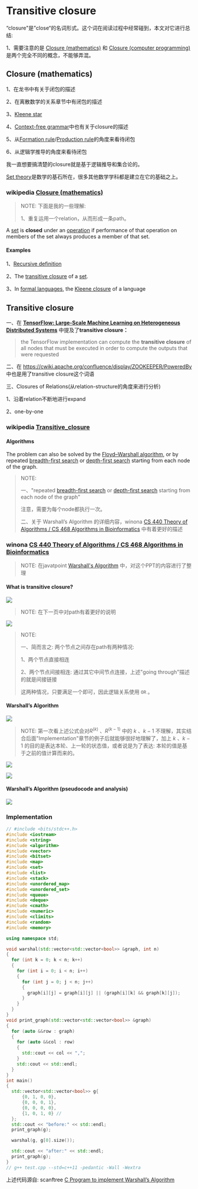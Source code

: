 # Transitive closure

“closure"是”close“的名词形式。这个词在阅读过程中经常碰到，本文对它进行总结:

1、需要注意的是 [Closure (mathematics)](https://en.wikipedia.org/wiki/Closure_(mathematics)) 和 [Closure (computer programming)](https://en.wikipedia.org/wiki/Closure_(computer_programming)) 是两个完全不同的概念，不能够弄混。 

## Closure (mathematics)

1、在龙书中有关于闭包的描述

2、在离散数学的关系章节中有闭包的描述

3、[Kleene star](https://en.wikipedia.org/wiki/Kleene_star)

4、[Context-free grammar](https://en.wikipedia.org/wiki/Context-free_grammar#Closure_properties)中也有关于closure的描述

5、从[Formation rule](https://en.wikipedia.org/wiki/Formation_rule)/[Production rule](https://en.wikipedia.org/wiki/Production_(computer_science))的角度来看待闭包

6、从逻辑学推导的角度来看待闭包

我一直想要搞清楚的closure就是基于逻辑推导和集合论的。

[Set theory](https://en.wikipedia.org/wiki/Set_theory)是数学的基石所在，很多其他数学学科都是建立在它的基础之上。



### wikipedia [Closure (mathematics)](https://en.wikipedia.org/wiki/Closure_(mathematics))

> NOTE: 下面是我的一些理解:
>
> 1、重复运用一个relation，从而形成一条path。
>
> 

A [set](https://en.wikipedia.org/wiki/Set_(mathematics)) is **closed** under an [operation](https://en.wikipedia.org/wiki/Operation_(mathematics)) if performance of that operation on members of the set always produces a member of that set. 

#### Examples

1、[Recursive definition](https://en.wikipedia.org/wiki/Recursive_definition)

2、The [transitive closure](https://en.wikipedia.org/wiki/Transitive_set#Transitive_closure) of a [set](https://en.wikipedia.org/wiki/Set_(mathematics)).

3、In [formal languages](https://en.wikipedia.org/wiki/Formal_language), the [Kleene closure](https://en.wikipedia.org/wiki/Kleene_closure) of a language



## Transitive closure

一、在 [**TensorFlow: Large-Scale Machine Learning on Heterogeneous Distributed Systems**](http://download.tensorflow.org/paper/whitepaper2015.pdf) 中提及了**transitive closure：** 

> the TensorFlow implementation can compute the **transitive closure** of all nodes that must be executed in order to compute the outputs that were requested

二、在 https://cwiki.apache.org/confluence/display/ZOOKEEPER/PoweredBy 中也是用了transitive closure这个词语

三、Closures of Relations(从relation-structure的角度来进行分析)

1、沿着relation不断地进行expand

2、one-by-one

### wikipedia [Transitive_closure](https://en.wikipedia.org/wiki/Transitive_closure)



#### Algorithms

The problem can also be solved by the [Floyd–Warshall algorithm](https://en.wikipedia.org/wiki/Floyd–Warshall_algorithm), or by repeated [breadth-first search](https://en.wikipedia.org/wiki/Breadth-first_search) or [depth-first search](https://en.wikipedia.org/wiki/Depth-first_search) starting from each node of the graph.

> NOTE: 
>
> 一、"repeated [breadth-first search](https://en.wikipedia.org/wiki/Breadth-first_search) or [depth-first search](https://en.wikipedia.org/wiki/Depth-first_search) starting from each node of the graph"
>
> 注意，需要为每个node都执行一次。
>
> 二、关于 Warshall’s Algorithm 的详细内容，winona [CS 440 Theory of Algorithms / CS 468 Algorithms in Bioinformatics](https://cs.winona.edu/lin/cs440/ch08-2.pdf) 中有着更好的描述
>
> 

### winona [CS 440 Theory of Algorithms / CS 468 Algorithms in Bioinformatics](https://cs.winona.edu/lin/cs440/ch08-2.pdf)

> NOTE: 在javatpoint [Warshall's Algorithm](https://www.javatpoint.com/warshalls-algorithm) 中，对这个PPT的内容进行了整理

#### What is transitive closure?

![](./winona-Warshall-Algorithm-PPT-1.jpg)

> NOTE: 在下一页中对path有着更好的说明



![](./winona-Warshall-Algorithm-PPT-2.jpg)

> NOTE: 
>
> 一、简而言之: 两个节点之间存在path有两种情况:
>
> 1、两个节点直接相连
>
> 2、两个节点间接相连: 通过其它中间节点连接，上述"going through"描述的就是间接链接
>
> 这两种情况，只要满足一个即可，因此逻辑关系使用 `OR` 。
>
> 

#### Warshall’s Algorithm

![](./winona-Warshall-Algorithm-PPT-3.jpg)

> NOTE: 第一次看上述公式会对$R^{(k)}$ 、$R^{(k-1)}$ 中的 $k$ 、$k-1$ 不理解，其实结合后面"Implementation"章节的例子后就能够很好地理解了，加上 $k$ 、$k-1$ 的目的是表达本轮、上一轮的状态值，或者说是为了表达: 本轮的值是基于之前的值计算而来的。

![](./winona-Warshall-Algorithm-PPT-4.jpg)



![](./winona-Warshall-Algorithm-PPT-5.jpg)

#### Warshall’s Algorithm (pseudocode and analysis)

![](./winona-Warshall-Algorithm-PPT-6.jpg)

### Implementation



```c++
// #include <bits/stdc++.h>
#include <iostream>
#include <string>
#include <algorithm>
#include <vector>
#include <bitset>
#include <map>
#include <set>
#include <list>
#include <stack>
#include <unordered_map>
#include <unordered_set>
#include <queue>
#include <deque>
#include <cmath>
#include <numeric>
#include <climits>
#include <random>
#include <memory>

using namespace std;

void warshal(std::vector<std::vector<bool>> &graph, int n)
{
  for (int k = 0; k < n; k++)
  {
    for (int i = 0; i < n; i++)
    {
      for (int j = 0; j < n; j++)
      {
        graph[i][j] = graph[i][j] || (graph[i][k] && graph[k][j]);
      }
    }
  }
}
void print_graph(std::vector<std::vector<bool>> &graph)
{
  for (auto &&row : graph)
  {
    for (auto &&col : row)
    {
      std::cout << col << ",";
    }
    std::cout << std::endl;
  }
}
int main()
{
  std::vector<std::vector<bool>> g{
      {0, 1, 0, 0},
      {0, 0, 0, 1},
      {0, 0, 0, 0},
      {1, 0, 1, 0} //
  };
  std::cout << "before:" << std::endl;
  print_graph(g);

  warshal(g, g[0].size());

  std::cout << "after:" << std::endl;
  print_graph(g);
}
// g++ test.cpp --std=c++11 -pedantic -Wall -Wextra

```

上述代码源自: scanftree [C Program to implement Warshall’s Algorithm](https://scanftree.com/programs/c/c-program-to-implement-warshalls-algorithm/)

